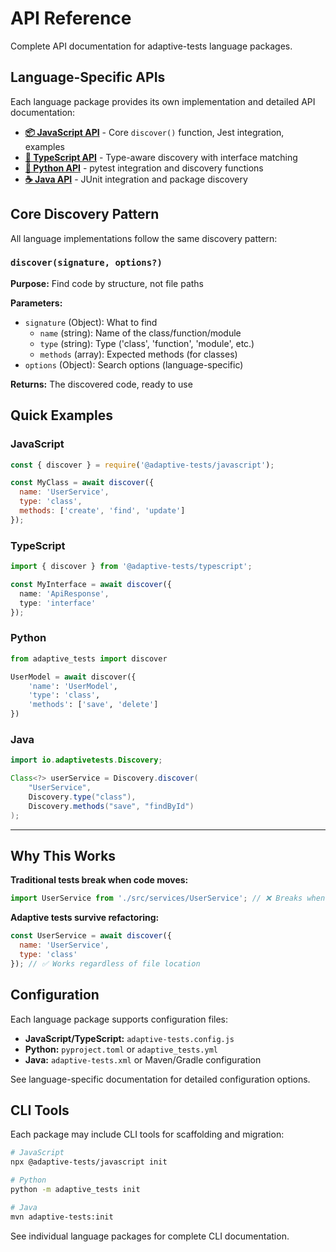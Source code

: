# API Reference

Complete API documentation for adaptive-tests language packages.

## Language-Specific APIs

Each language package provides its own implementation and detailed API documentation:

- **[📦 JavaScript API](../languages/javascript/README.md)** - Core `discover()` function, Jest integration, examples
- **[📘 TypeScript API](../languages/typescript/README.md)** - Type-aware discovery with interface matching
- **[🐍 Python API](../languages/python/README.md)** - pytest integration and discovery functions
- **[☕ Java API](../languages/java/README.md)** - JUnit integration and package discovery

## Core Discovery Pattern

All language implementations follow the same discovery pattern:

### `discover(signature, options?)`

**Purpose:** Find code by structure, not file paths

**Parameters:**
- `signature` (Object): What to find
  - `name` (string): Name of the class/function/module
  - `type` (string): Type ('class', 'function', 'module', etc.)
  - `methods` (array): Expected methods (for classes)
- `options` (Object): Search options (language-specific)

**Returns:** The discovered code, ready to use

## Quick Examples

### JavaScript
```javascript
const { discover } = require('@adaptive-tests/javascript');

const MyClass = await discover({
  name: 'UserService',
  type: 'class',
  methods: ['create', 'find', 'update']
});
```

### TypeScript
```typescript
import { discover } from '@adaptive-tests/typescript';

const MyInterface = await discover({
  name: 'ApiResponse',
  type: 'interface'
});
```

### Python
```python
from adaptive_tests import discover

UserModel = await discover({
    'name': 'UserModel',
    'type': 'class',
    'methods': ['save', 'delete']
})
```

### Java
```java
import io.adaptivetests.Discovery;

Class<?> userService = Discovery.discover(
    "UserService",
    Discovery.type("class"),
    Discovery.methods("save", "findById")
);
```

---

## Why This Works

**Traditional tests break when code moves:**
```javascript
import UserService from './src/services/UserService'; // ❌ Breaks when file moves
```

**Adaptive tests survive refactoring:**
```javascript
const UserService = await discover({
  name: 'UserService',
  type: 'class'
}); // ✅ Works regardless of file location
```

## Configuration

Each language package supports configuration files:
- **JavaScript/TypeScript:** `adaptive-tests.config.js`
- **Python:** `pyproject.toml` or `adaptive_tests.yml`
- **Java:** `adaptive-tests.xml` or Maven/Gradle configuration

See language-specific documentation for detailed configuration options.

## CLI Tools

Each package may include CLI tools for scaffolding and migration:

```bash
# JavaScript
npx @adaptive-tests/javascript init

# Python
python -m adaptive_tests init

# Java
mvn adaptive-tests:init
```

See individual language packages for complete CLI documentation.